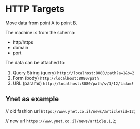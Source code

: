 # HTTP Targets

Move data from point A to point B.

The machine is from the schema:
* http/https
* domain
* port 

The data can be attached to:

1. Query String (query) `http://localhost:8080/path?a=1&b=2`
2. Form (body) `http://localhost:8080/path`
3. URL (params) `http://localhost:8080/path/v/3/12/tadam!`


## Ynet as example

// old fashion url
`https://www.ynet.co.il/news/article?id=12`;

// new url
`https://www.ynet.co.il/news/article,1,2`;
